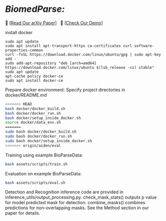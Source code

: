 # *BiomedParse:* 
:grapes: \[[Read Our arXiv Paper](https://arxiv.org/abs/2405.12971)\] &nbsp; :apple: \[[Check Our Demo](https://microsoft.github.io/BiomedParse/)\] 


install docker
```
sudo apt update
sudo apt install apt-transport-https ca-certificates curl software-properties-common
curl -fsSL https://download.docker.com/linux/ubuntu/gpg | sudo apt-key add -
sudo add-apt-repository "deb [arch=amd64] https://download.docker.com/linux/ubuntu $(lsb_release -cs) stable"
sudo apt update
apt-cache policy docker-ce
sudo apt install docker-ce
```



Prepare docker environment:
Specify project directories in docker/README.md
```sh
<<<<<<< HEAD
bash docker/docker_build.sh
bash docker/docker_run.sh
bash docker/setup_inside_docker.sh
source docker/data_env.sh 
=======
sudo bash docker/docker_build.sh
sudo bash docker/docker_run.sh
sudo bash docker/setup_inside_docker.sh
>>>>>>> origin/aiden/eval
```

Training using example BioParseData:
```sh
bash assets/scripts/train.sh
```

Evaluation on example BioParseData:
```sh
bash assets/scripts/eval.sh
```

Detection and Recognition inference code are provided in inference_utils/output_processing.py. check_mask_stats() outputs p value for model predicted mask for detection. combine_masks() combines predictions for non-overlapping masks. See the Method section in our paper for details.
